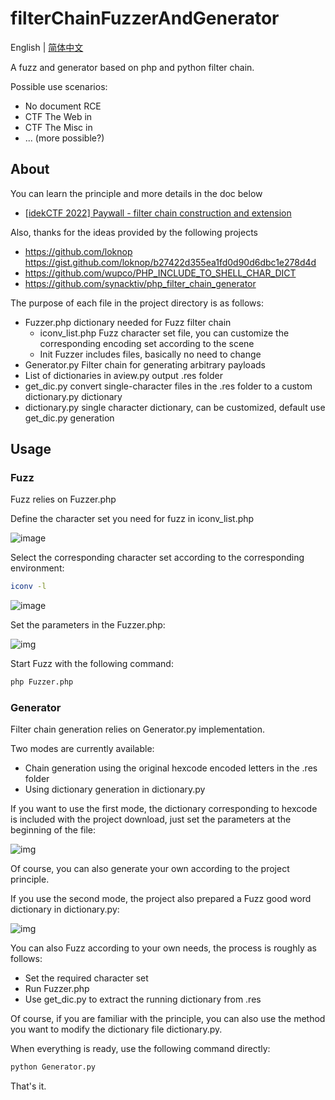 # filterChainFuzzerAndGenerator 

English | [简体中文](./README_zh.md)

A fuzz and generator based on php and python filter chain.

Possible use scenarios:

- No document RCE
- CTF The Web in
- CTF The Misc in
- ... (more possible?)

## About

You can learn the principle and more details in the doc below

- [[idekCTF 2022\] Paywall - filter chain construction and extension](https://dqgom7v7dl.feishu.cn/docx/RL8cdsipLoYAMvxl8bJcIERznWH)

Also, thanks for the ideas provided by the following projects

- https://github.com/loknop https://gist.github.com/loknop/b27422d355ea1fd0d90d6dbc1e278d4d
- https://github.com/wupco/PHP_INCLUDE_TO_SHELL_CHAR_DICT
- https://github.com/synacktiv/php_filter_chain_generator

The purpose of each file in the project directory is as follows:

- Fuzzer.php dictionary needed for Fuzz filter chain
  - iconv_list.php Fuzz character set file, you can customize the corresponding encoding set according to the scene
  - Init Fuzzer includes files, basically no need to change
- Generator.py Filter chain for generating arbitrary payloads
- List of dictionaries in aview.py output .res folder
- get_dic.py convert single-character files in the .res folder to a custom dictionary.py dictionary
- dictionary.py single character dictionary, can be customized, default use get_dic.py generation

## Usage

### Fuzz

Fuzz relies on Fuzzer.php

Define the character set you need for fuzz in iconv_list.php

![image](https://user-images.githubusercontent.com/41804496/214242583-de1f6381-5a2f-4c0d-8522-eef49e121363.png)

Select the corresponding character set according to the corresponding environment:

```bash
iconv -l
```



![image](https://user-images.githubusercontent.com/41804496/214242703-6708ec67-b5af-45c6-83c9-a476a1bc33bb.png)

Set the parameters in the Fuzzer.php:

![img](https://cdn.nlark.com/yuque/0/2023/png/21803058/1674490644217-7ef63718-9106-4796-8d61-e31357f47d80.png)

Start Fuzz with the following command:

```bash
php Fuzzer.php
```

### Generator

Filter chain generation relies on Generator.py implementation.

Two modes are currently available:

- Chain generation using the original hexcode encoded letters in the .res folder
- Using dictionary generation in dictionary.py

If you want to use the first mode, the dictionary corresponding to hexcode is included with the project download, just set the parameters at the beginning of the file:

![img](https://cdn.nlark.com/yuque/0/2023/png/21803058/1674491278243-f9fc0f34-db7f-495f-a138-9eea1d250c30.png)

Of course, you can also generate your own according to the project principle.

If you use the second mode, the project also prepared a Fuzz good word dictionary in dictionary.py:

![img](https://cdn.nlark.com/yuque/0/2023/png/21803058/1674491375475-11fb475f-cd15-4032-8045-b62abd1612db.png)

You can also Fuzz according to your own needs, the process is roughly as follows:

- Set the required character set
- Run Fuzzer.php
- Use get_dic.py to extract the running dictionary from .res

Of course, if you are familiar with the principle, you can also use the method you want to modify the dictionary file dictionary.py.

When everything is ready, use the following command directly:

```bash
python Generator.py
```

That's it.
